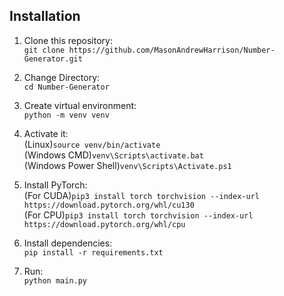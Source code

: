 ## Installation
1. Clone this repository:\
   `git clone https://github.com/MasonAndrewHarrison/Number-Generator.git`

2. Change Directory:\
   `cd Number-Generator`
      
4. Create virtual environment:\
   `python -m venv venv`
   
5. Activate it:\
   (Linux)`source venv/bin/activate`\
   (Windows CMD)`venv\Scripts\activate.bat`\
   (Windows Power Shell)`venv\Scripts\Activate.ps1`
   
7. Install PyTorch:\
   (For CUDA)`pip3 install torch torchvision --index-url https://download.pytorch.org/whl/cu130`\
   (For CPU)`pip3 install torch torchvision --index-url https://download.pytorch.org/whl/cpu`
   
9. Install dependencies:\
   `pip install -r requirements.txt`
   
10. Run:\
    `python main.py`